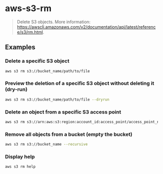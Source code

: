 # aws-s3-rm

> Delete S3 objects. More information: <https://awscli.amazonaws.com/v2/documentation/api/latest/reference/s3/rm.html>.

## Examples

### Delete a specific S3 object

```bash
aws s3 rm s3://bucket_name/path/to/file
```

### Preview the deletion of a specific S3 object without deleting it (dry-run)

```bash
aws s3 rm s3://bucket_name/path/to/file --dryrun
```

### Delete an object from a specific S3 access point

```bash
aws s3 rm s3://arn:aws:s3:region:account_id:access_point/access_point_name/object_key
```

### Remove all objects from a bucket (empty the bucket)

```bash
aws s3 rm s3://bucket_name --recursive
```

### Display help

```bash
aws s3 rm help
```
